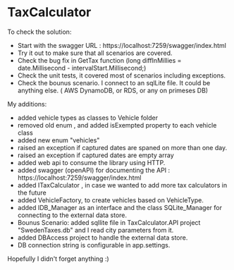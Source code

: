 # TaxCalculator


To check the solution:
- Start with the swagger URL : https://localhost:7259/swagger/index.html
- Try it out to make sure that all scenarios are covered.
- Check the bug fix in GetTax function  (long diffInMillies = date.Millisecond - intervalStart.Millisecond;)
- Check the unit tests, it covered most of scenarios including exceptions.
- Check the bounus scenario. I connect to an sqlLite file. It could be anything else. ( AWS DynamoDB, or RDS, or any on primeses DB)

My additions:
- added vehicle types as classes to Vehicle folder
- removed old enum , and added isExempted property to each vehicle class
- added new enum "vehicles"
- raised an exception if captured dates are spaned on more than one day.
- raised an exception if captured dates are empty array
- added web api to consume the library using HTTP.
- added swagger (openAPI) for documenting the API : https://localhost:7259/swagger/index.html
- added ITaxCalculator , in case we wanted to add more tax calculators in the future
- added VehicleFactory, to create vehicles based on VehicleType.
- added IDB_Manager as an interface and the class SQLite_Manager for connecting to the external data store.
- Bounus Scenario: added sqllite file in TaxCalculator.API project "SwedenTaxes.db"
and I read city parameters from it.
- added DBAccess project to handle the external data store.
- DB connection string is configurable in app.settings.

Hopefully I didn't forget anything :)
